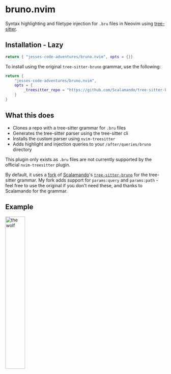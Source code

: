 # bruno.nvim

Syntax highlighting and filetype injection for `.bru` files in Neovim using [tree-sitter](https://tree-sitter.github.io/tree-sitter/).

## Installation - Lazy

```lua
return { "jesses-code-adventures/bruno.nvim", opts = {}}
```

To install using the original `tree-sitter-bruno` grammar, use the following:

```lua
return {
    "jesses-code-adventures/bruno.nvim",
    opts = {
        _treesitter_repo = "https://github.com/Scalamando/tree-sitter-bruno",
    }
}
```

## What this does

- Clones a repo with a tree-sitter grammar for `.bru` files
- Generates the tree-sitter parser using the tree-sitter cli
- Installs the custom parser using `nvim-treesitter`
- Adds highlight and injection queries to your `/after/queries/bruno` directory

This plugin only exists as `.bru` files are not currently supported by the official `nvim-treesitter` plugin.

By default, it uses a [fork](https://github.com/jesses-code-adventures/tree-sitter-bruno) of [Scalamando](https://github.com/Scalamando)'s [`tree-sitter-bruno`](https://github.com/Scalamando/tree-sitter-bruno) for the tree-sitter grammar. My fork adds support for `params:query` and `params:path` - feel free to use the original if you don't need these, and thanks to Scalamando for the grammar.

## Example

<img src="https://private-user-images.githubusercontent.com/113159758/433022735-6883c242-f07b-48f4-bc1f-fa16dbb52a63.png?jwt=eyJhbGciOiJIUzI1NiIsInR5cCI6IkpXVCJ9.eyJpc3MiOiJnaXRodWIuY29tIiwiYXVkIjoicmF3LmdpdGh1YnVzZXJjb250ZW50LmNvbSIsImtleSI6ImtleTUiLCJleHAiOjE3NDQ0NDQ4MDIsIm5iZiI6MTc0NDQ0NDUwMiwicGF0aCI6Ii8xMTMxNTk3NTgvNDMzMDIyNzM1LTY4ODNjMjQyLWYwN2ItNDhmNC1iYzFmLWZhMTZkYmI1MmE2My5wbmc_WC1BbXotQWxnb3JpdGhtPUFXUzQtSE1BQy1TSEEyNTYmWC1BbXotQ3JlZGVudGlhbD1BS0lBVkNPRFlMU0E1M1BRSzRaQSUyRjIwMjUwNDEyJTJGdXMtZWFzdC0xJTJGczMlMkZhd3M0X3JlcXVlc3QmWC1BbXotRGF0ZT0yMDI1MDQxMlQwNzU1MDJaJlgtQW16LUV4cGlyZXM9MzAwJlgtQW16LVNpZ25hdHVyZT0yNmZmNTEzMzUzYTU2YTY2MWQ0ZGFmZDEyYWJkMmYwNWI4MDBlYzhhN2FmZTZjOWQ2ZDIzM2U3N2E2OGY2ZjkyJlgtQW16LVNpZ25lZEhlYWRlcnM9aG9zdCJ9.5bT1w0OSWGpUYbKt8pP7hr2ycYHrbz3wP27hPeTSA7Y" alt="the wolf" width=35% height=35%>
